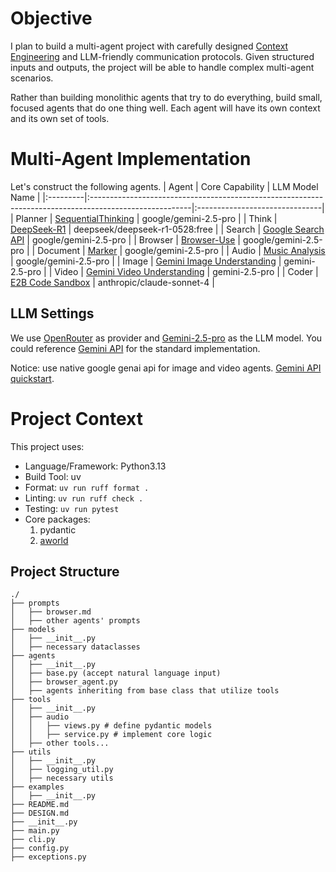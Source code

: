 # Objective 
I plan to build a multi-agent project with carefully designed [Context Engineering](https://rlancemartin.github.io/2025/06/23/context_engineering/) and LLM-friendly communication protocols. Given structured inputs and outputs, the project will be able to handle complex multi-agent scenarios. 

Rather than building monolithic agents that try to do everything, build small, focused agents that do one thing well. Each agent will have its own context and its own set of tools.

# Multi-Agent Implementation
Let's construct the following agents.
| Agent    | Core Capability                                                                                        | LLM Model Name                 |
|:---------|:-------------------------------------------------------------------------------------------------------|:-------------------------------|
| Planner  | [SequentialThinking](https://github.com/modelcontextprotocol/servers/tree/main/src/sequentialthinking) | google/gemini-2.5-pro          |
| Think    | [DeepSeek-R1](../gaia/services/intelligence/think_collection.py)                                       | deepseek/deepseek-r1-0528:free |
| Search   | [Google Search API](https://developers.google.com/custom-search/v1/overview)                           | google/gemini-2.5-pro          |
| Browser  | [Browser-Use](https://docs.browser-use.com/quickstart)                                                 | google/gemini-2.5-pro          |
| Document | [Marker](https://www.datalab.to/app/pages/documentation)                                               | google/gemini-2.5-pro          |
| Audio    | [Music Analysis](https://glama.ai/mcp/servers/@hugohow/mcp-music-analysis)                             | google/gemini-2.5-pro          |
| Image    | [Gemini Image Understanding](https://ai.google.dev/gemini-api/docs/image-understanding)                | gemini-2.5-pro                 |
| Video    | [Gemini Video Understanding](https://ai.google.dev/gemini-api/docs/video-understanding)                | gemini-2.5-pro                 |
| Coder    | [E2B Code Sandbox](https://e2b.dev/docs/quickstart)                                                    | anthropic/claude-sonnet-4      |

## LLM Settings
We use [OpenRouter](https://openrouter.ai) as provider and [Gemini-2.5-pro](https://openrouter.ai/google/gemini-2.5-pro) as the LLM model. You could reference [Gemini API](https://openrouter.ai/google/gemini-2.5-pro/api) for the standard implementation.

Notice: use native google genai api for image and video agents. [Gemini API quickstart](https://ai.google.dev/gemini-api/docs/quickstart).

# Project Context
This project uses:
- Language/Framework: Python3.13
- Build Tool: uv
- Format: `uv run ruff format .`
- Linting: `uv run ruff check .`
- Testing: `uv run pytest`
- Core packages:
    1. pydantic
    2. [aworld](https://github.com/inclusionAI/AWorld)

## Project Structure
    ./
    ├── prompts
    │   ├── browser.md
    │   ├── other agents' prompts
    ├── models
    │   ├── __init__.py
    │   ├── necessary dataclasses
    ├── agents
    │   ├── __init__.py
    │   ├── base.py (accept natural language input)
    │   ├── browser_agent.py
    │   ├── agents inheriting from base class that utilize tools
    ├── tools
    │   ├── __init__.py
    │   ├── audio
    │   │   ├── views.py # define pydantic models
    │   │   ├── service.py # implement core logic
    │   ├── other tools...
    ├── utils
    │   ├── __init__.py
    │   ├── logging_util.py
    │   ├── necessary utils
    ├── examples
    │   ├── __init__.py
    ├── README.md
    ├── DESIGN.md
    ├── __init__.py
    ├── main.py
    ├── cli.py
    ├── config.py
    ├── exceptions.py